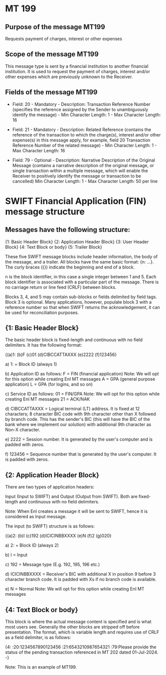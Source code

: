# MT 199

## Purpose of the message MT199
Requests payment of charges, interest or other expenses
## Scope of the message MT199
This message type is sent by a financial institution to another financial institution.
It is used to request the payment of charges, interest and/or other expenses which are previously unknown to the Receiver.

## Fields of the message MT199
- Field: 20 -  Mandatory - Description: Transaction Reference Number (specifies the reference assigned by the Sender to unambiguously identify the message) - Min Character Length: 1 - Max Character Length: 16 

- Field: 21 -  Mandatory - Description: Related Reference (contains the reference of the transaction to which the charge(s), interest and/or other expense(s) in this message apply, for example, field 20 Transaction Reference Number of the related message) - Min Character Length: 1 - Max Character Length: 16
  
- Field: 79 -  Optional - Description: Narrative Description of the Original Message (contains a narrative description of the original message, or single transaction within a multiple message, which will enable the Receiver to positively identify the message or transaction to be cancelled) Min Character Length: 1 - Max Character Length: 50 per line

# SWIFT Financial Application (FIN) message structure

## Messages have the following structure:

{1: Basic Header Block} {2: Application Header Block} {3: User Header Block} {4: Text Block or body} {5: Trailer Block}

These five SWIFT message blocks include header information, the body of the message, and a trailer. All blocks have the same basic format: {n: ...}. The curly braces ({}) indicate the beginning and end of a block.

n is the block identifier, in this case a single integer between 1 and 5. Each block identifier is associated with a particular part of the message. There is no carriage return or line feed (CRLF) between blocks.

Blocks 3, 4, and 5 may contain sub-blocks or fields delimited by field tags. Block 3 is optional. Many applications, however, populate block 3 with a reference number so that when SWIFT returns the acknowledgement, it can be used for reconciliation purposes.


## {1: Basic Header Block}


The basic header block is fixed-length and continuous with no field delimiters. It has the following format:

{(a)1:    (b)F    (c)01   (d)CIBCCATTAXXX   (e)2222   (f)123456}
 

a)
1: = Block ID (always 1)


b)
Application ID as follows:
F = FIN (financial application) Note:  We will opt for this option while creating EnI MT messages
A = GPA (general purpose application)
L = GPA (for logins, and so on)


c)
Service ID as follows:
01 = FIN/GPA  Note:  We will opt for this option while creating EnI MT messages
21 = ACK/NAK


d)
CIBCCATTAXXX = Logical terminal (LT) address. It is fixed at 12 characters; 8 character BIC code with 9th character other than  X followed by branch code. This has the sender's BIC (this will have the BIC of the bank where we implement our solution) with additional 9th character as Non-X character.


e)
2222 = Session number. It is generated by the user's computer and is padded with zeros.


f)
123456 = Sequence number that is generated by the user's computer. It is padded with zeros.



## {2: Application Header Block}
 

There are two types of application headers:

Input (Input to SWIFT) and Output (Output from SWIFT). Both are fixed-length and continuous with no field delimiters.

Note: When EnI creates a message it will be sent to SWIFT, hence it is considered as Input message.

The input (to SWIFT) structure is as follows:

{(a)2:    (b)I     (c)192    (d)ICICINBBXXXX    (e)N       (f)2       (g)020}
                                                 


a)
2: = Block ID (always 2)
 

b)
I = Input
 

c)
192 = Message type (E.g. 192, 195, 196 etc.)
 

d)
ICICINBBXXXX = Receiver's BIC with additional X in position 9 before 3 character branch code. It is padded with Xs if no branch code is available.
 

e)
N = Normal  Note:  We will opt for this option while creating EnI MT messages


## {4: Text Block or body}
 

This block is where the actual message content is specified and is what most users see. Generally the other blocks are stripped off before presentation. The format, which is variable length and requires use of CRLF as a field delimiter, is as follows:

{4:
:20:1234567890123456
:21:6543210987654321
:79:Please provide the status of the pending transaction referenced in MT 202 dated 01-Jul-2024.
-}

Note: This is an example of MT199.


